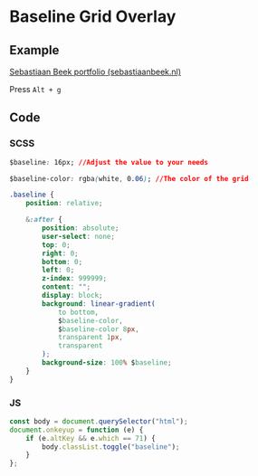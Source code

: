 # Baseline Grid Overlay

## Example

[Sebastiaan Beek portfolio (sebastiaanbeek.nl)](https://sebastiaanbeek.nl)

Press `Alt + g`

## Code

### SCSS

```css
$baseline: 16px; //Adjust the value to your needs

$baseline-color: rgba(white, 0.06); //The color of the grid

.baseline {
    position: relative;

    &:after {
        position: absolute;
        user-select: none;
        top: 0;
        right: 0;
        bottom: 0;
        left: 0;
        z-index: 999999;
        content: "";
        display: block;
        background: linear-gradient(
            to bottom,
            $baseline-color,
            $baseline-color 8px,
            transparent 1px,
            transparent
        );
        background-size: 100% $baseline;
    }
}
```

### JS

```javascript
const body = document.querySelector("html");
document.onkeyup = function (e) {
    if (e.altKey && e.which == 71) {
        body.classList.toggle("baseline");
    }
};
```
